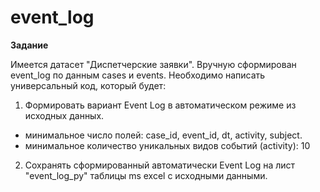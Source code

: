 # event_log
**Задание**  

Имеется датасет "Диспетчерские заявки".
Вручную сформирован event_log по данным cases и events.
Необходимо написать универсальный код, который будет:
1) Формировать вариант Event Log в автоматическом режиме из исходных данных.
- минимальное число полей: case_id, event_id, dt, activity, subject.
- минимальное количество уникальных видов событий (activity): 10
2) Сохранять сформированный автоматически Event Log на лист "event_log_py" таблицы ms excel с исходными данными.
